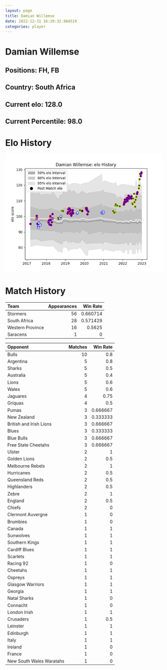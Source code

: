 ```yaml
---  
layout: page  
title: Damian Willemse  
date: 2022-12-31 16:29:32.984519  
categories: player  
---
```

# Damian Willemse

## Positions: FH, FB

## Country: South Africa

## Current elo: 128.0

## Current Percentile: 98.0

# Elo History


![elo history](history_DamianWillemse.png)
# Match History


| Team             |   Appearances |   Win Rate |
|:-----------------|--------------:|-----------:|
| Stormers         |            56 |   0.660714 |
| South Africa     |            28 |   0.571429 |
| Western Province |            16 |   0.5625   |
| Saracens         |             1 |   0        |

| Opponent                 |   Matches |   Win Rate |
|:-------------------------|----------:|-----------:|
| Bulls                    |        10 |   0.8      |
| Argentina                |         5 |   0.8      |
| Sharks                   |         5 |   0.5      |
| Australia                |         5 |   0.4      |
| Lions                    |         5 |   0.6      |
| Wales                    |         5 |   0.6      |
| Jaguares                 |         4 |   0.75     |
| Griquas                  |         4 |   0.5      |
| Pumas                    |         3 |   0.666667 |
| New Zealand              |         3 |   0.333333 |
| British and Irish Lions  |         3 |   0.666667 |
| Blues                    |         3 |   0.333333 |
| Blue Bulls               |         3 |   0.666667 |
| Free State Cheetahs      |         3 |   0.666667 |
| Ulster                   |         2 |   1        |
| Golden Lions             |         2 |   0.5      |
| Melbourne Rebels         |         2 |   1        |
| Hurricanes               |         2 |   0.5      |
| Queensland Reds          |         2 |   0.5      |
| Highlanders              |         2 |   0.5      |
| Zebre                    |         2 |   1        |
| England                  |         2 |   0.5      |
| Chiefs                   |         2 |   0        |
| Clermont Auvergne        |         1 |   0        |
| Brumbies                 |         1 |   0        |
| Canada                   |         1 |   1        |
| Sunwolves                |         1 |   1        |
| Southern Kings           |         1 |   1        |
| Cardiff Blues            |         1 |   1        |
| Scarlets                 |         1 |   1        |
| Racing 92                |         1 |   0        |
| Cheetahs                 |         1 |   1        |
| Ospreys                  |         1 |   1        |
| Glasgow Warriors         |         1 |   1        |
| Georgia                  |         1 |   1        |
| Natal Sharks             |         1 |   0        |
| Connacht                 |         1 |   0        |
| London Irish             |         1 |   1        |
| Crusaders                |         1 |   0.5      |
| Leinster                 |         1 |   1        |
| Edinburgh                |         1 |   1        |
| Italy                    |         1 |   1        |
| Ireland                  |         1 |   0        |
| France                   |         1 |   0        |
| New South Wales Waratahs |         1 |   0        |